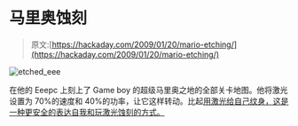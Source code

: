 # 马里奥蚀刻

> 原文:[https://hackaday.com/2009/01/20/mario-etching/](https://hackaday.com/2009/01/20/mario-etching/)

![etched_eee](../Images/95c90ff7324181058e531da5b5499714.png "etched_eee")

在他的 Eeepc 上刻上了 Game boy 的超级马里奥之地的全部关卡地图。他将激光设置为 70%的速度和 40%的功率，让它这样转动。比起[用激光给自己纹身，这是一种更安全的表达自我和玩激光蚀刻的方式。](http://hackaday.com/2008/07/05/laser-tattoo/)